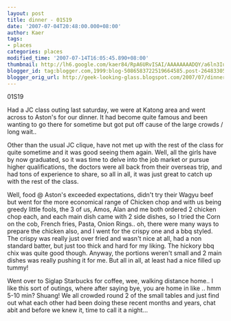 ```yaml
---
layout: post
title: dinner - 01S19
date: '2007-07-04T20:48:00.000+08:00'
author: Kaer
tags:
- places
categories: places
modified_time: '2007-07-14T16:05:45.890+08:00'
thumbnail: http://lh6.google.com/kaer84/RpA6URvISAI/AAAAAAAADQY/a6ln3IuSA1Y/s72-c/IMG_1521.JPG
blogger_id: tag:blogger.com,1999:blog-5086583722519664585.post-2648330527478627129
blogger_orig_url: http://geek-looking-glass.blogspot.com/2007/07/dinner-01s19.html
---
```


 
01S19 
 
Had a JC class outing last saturday, we 
were at Katong area and went across to Aston's for our dinner. It had become 
quite famous and been wanting to go there for sometime but got put off cause 
of the large crowds / long wait.. 

Other than the usual JC clique, have not 
met up with the rest of the class for quite sometime and it was good seeing 
them again. Well, all the girls have by now graduated, so it was time to delve 
into the job market or pursue higher qualifications, the doctors were all back 
from their overseas trip, and had tons of experience to share, so all in all, 
it was just great to catch up with the rest of the class. 

Well, food @ Aston's exceeded expectations, 
didn't try their Wagyu beef but went for the more economical range of Chicken 
chop and with us being greedy little fools, the 3 of us, Amos, Alan and me 
both ordered 2 chicken chop each, and each main dish came with 2 side dishes, 
so I tried the Corn on the cob, French fries, Pasta, Onion Rings.. oh, there 
were many ways to prepare the chicken also, and I went for the crispy one and 
a bbq styled. The crispy was really just over fried and wasn't nice at all, 
had a non standard batter, but just too thick and hard for my liking. The 
hickory bbq chix was quite good though. Anyway, the portions weren't small and 
2 main dishes was really pushing it for me. But all in all, at least had a 
nice filled up tummy! 

 
 
Went over to Siglap Starbucks for coffee, wee, walking distance home.. I like 
this sort of outings, where after saying bye, you are home in like .. hmm 5-10 
min? Shuang! We all crowded round 2 of the small tables and just find out what 
each other had been doing these recent months and years, chat abit and before 
we knew it, time to call it a night... 